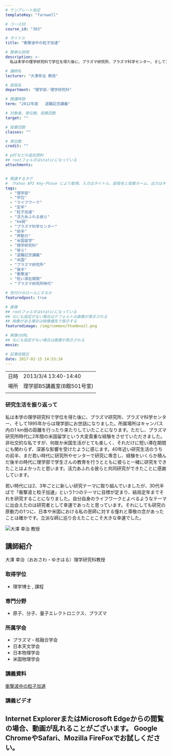 ```yaml
---
# テンプレート指定
templateKey: "farewell"

# コースID
course_id: "383"

# タイトル
title: "衝撃波中の粒子加速"

# 簡単な説明
description: >-
  私は本学の理学研究科で学位を得た後に、プラズマ研究所、プラズマ科学センター、そして1995年からは理学部にお世話になりました。所属場所はキャンパス内の1 km弱の距離を行ったり来たりしていたことになります。ただし、プラズマ研究所時代に2年間の米国留学という大変貴重な経験をさせていただきました。非社交的な私ですが、何故か米国生活がとても楽しく、それだけに短い滞在期間にも関わらず、深甚な影響を受け ....

# 講師名
lecturer: "大澤幸治 教授"

# 部局名
department: "理学部／理学研究科"

# 開講時限
term: "2012年度	退職記念講義"

# 対象者、単位数、授業回数
target: ""

# 授業回数
classes: ""

# 単位数
credit: ""

# pdfなどの追加資料
## rootフォルダはstaticになっている
attachments:


# 関連するタグ
# （Yahoo API Key-Phase により取得。入力はタイトル、部局名と授業ホーム、出力はキーフレーズ（tags））
tags:
  - "理学部"
  - "学位"
  - "ライフワーク"
  - "定年"
  - "粒子加速"
  - "活力あふれる彼ら"
  - "km弱"
  - "プラズマ科学センター"
  - "前半"
  - "原動力"
  - "米国留学"
  - "理学研究科"
  - "彼ら"
  - "退職記念講義"
  - "米国"
  - "プラズマ研究所"
  - "後半"
  - "衝撃波"
  - "短い滞在期間"
  - "プラズマ研究所時代"

# 色付けのロールにするか
featuredpost: true

# 画像
## rootフォルダはstaticになっている
## なにも指定がない場合はデフォルトの画像が表示される
## 映像がある場合は映像優先で表示する
featuredimage: /img/common/thumbnail.png

# 映像のURL
## なにも指定がない場合は画像が表示される
movie: 

# 記事投稿日
date: 2017-02-15 14:53:24
---
```


|   |   |
|---|---|
| 日時 | 2013/3/4  13:40-14:40 |
| 場所 | 理学部B5講義室(B館501号室) |
|   |   |


### 研究生活を振り返って

私は本学の理学研究科で学位を得た後に、プラズマ研究所、プラズマ科学センター、そして1995年からは理学部にお世話になりました。所属場所はキャンパス内の1 km弱の距離を行ったり来たりしていたことになります。ただし、プラズマ研究所時代に2年間の米国留学という大変貴重な経験をさせていただきました。非社交的な私ですが、何故か米国生活がとても楽しく、それだけに短い滞在期間にも関わらず、深甚な影響を受けたように感じます。40年近い研究生活のうちの前半、まだ若い時代に研究所やセンターで研究に専念し、経験をいくらか積んだ後半の時代に理学部で学生さんの教育を行うとともに彼らと一緒に研究をできたことはよかったと思います。活力あふれる彼らと共同研究ができたことに感謝しています。

若い時代には2、3年ごとに新しい研究テーマに取り組んでいましたが、30代半ばで「衝撃波と粒子加速」という1つのテーマに目標が定まり、結局定年までそれを研究することになりました。自分自身のライフワークとよべるようなテーマに出会えたのは研究者として幸運であったと思っています。それにしても研究の原動力の1つに、日本や米国における私の恩師に対する憧れと尊敬の念があったことは確かです。立派な師に巡り合えたことこそ大きな幸運でした。


![大澤 幸治 教授](https://ocw.nagoya-u.jp/files/383/s_H24ohsawa_facephoto.jpg) 

## 講師紹介

大澤 幸治（おおさわ・ゆきはる）理学研究科教授

### 取得学位

* 理学博士 , 課程

### 専門分野

* 原子、分子、量子エレクトロニクス、プラズマ

### 所属学会

* プラズマ・核融合学会
* 日本天文学会
* 日本物理学会
* 米国物理学会


### 講義資料

[衝撃波中の粒子加速](https://ocw.nagoya-u.jp/files/383/H24ohsawa_saisyuukougi.pdf) 

### 講義ビデオ


Internet ExplorerまたはMicrosoft Edgeからの閲覧の場合、動画が乱れることがございます。
Google ChromeやSafari、Mozilla FireFoxでお試しください。
-----